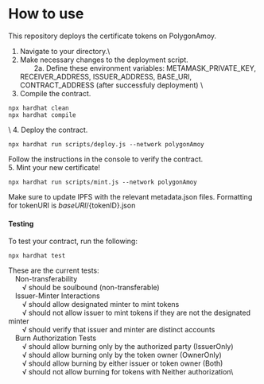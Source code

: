# How to use

This repository deploys the certificate tokens on PolygonAmoy.

1. Navigate to your directory.\
2. Make necessary changes to the deployment script.\
&emsp;&emsp;2a. Define these environment variables: METAMASK_PRIVATE_KEY, RECEIVER_ADDRESS, ISSUER_ADDRESS, BASE_URI, CONTRACT_ADDRESS (after successfuly deployment)
\
3. Compile the contract.
```shell
npx hardhat clean
npx hardhat compile
```
\\
4. Deploy the contract.
```shell
npx hardhat run scripts/deploy.js --network polygonAmoy
```
Follow the instructions in the console to verify the contract.\
5. Mint your new certificate!
```shell
npx hardhat run scripts/mint.js --network polygonAmoy
```
Make sure to update IPFS with the relevant metadata.json files. Formatting for tokenURI is ${baseURI}/${tokenID}.json


#### Testing
To test your contract, run the following:
```shell
npx hardhat test
```
These are the current tests:\
&emsp;Non-transferability\
&emsp;&emsp;√ should be soulbound (non-transferable)\
&emsp;Issuer-Minter Interactions\
&emsp;&emsp;√ should allow designated minter to mint tokens\
&emsp;&emsp;√ should not allow issuer to mint tokens if they are not the designated minter\
&emsp;&emsp;√ should verify that issuer and minter are distinct accounts\
&emsp;Burn Authorization Tests\
&emsp;&emsp;√ should allow burning only by the authorized party (IssuerOnly)\
&emsp;&emsp;√ should allow burning only by the token owner (OwnerOnly)\
&emsp;&emsp;√ should allow burning by either issuer or token owner (Both)\
&emsp;&emsp;√ should not allow burning for tokens with Neither authorization\
